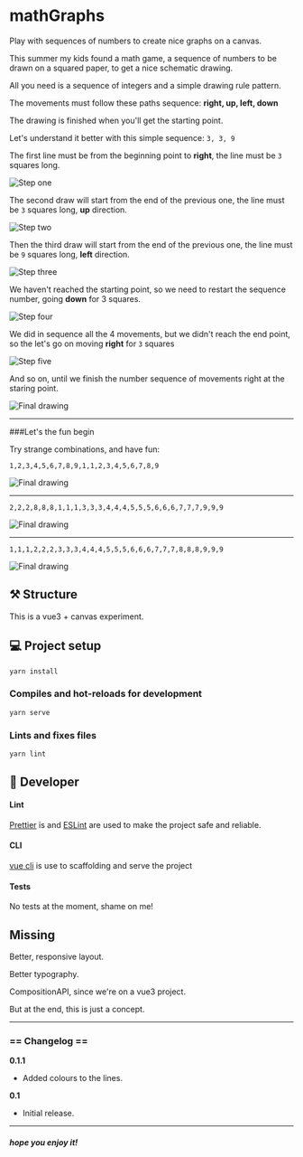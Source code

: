 # mathGraphs

Play with sequences of numbers to create nice graphs on a canvas.

This summer my kids found a math game, a sequence of numbers to be drawn on a squared paper, to get a nice schematic drawing.

All you need is a sequence of integers and a simple drawing rule pattern.

The movements must follow these paths sequence: **right, up, left, down**

The drawing is finished when you'll get the starting point.

Let's understand it better with this simple sequence: `3, 3, 9`

The first line must be from the beginning point to **right**, the line must be `3` squares long.

![Step one](readme/step1.png?raw=true "Step one")

The second draw will start from the end of the previous one, the line must be `3` squares long, **up** direction.

![Step two](readme/step2.png?raw=true "Step two")   
 
Then the third draw will start from the end of the previous one, the line must be `9` squares long, **left** direction.

![Step three](readme/step3.png?raw=true "Step three")   

We haven't reached the starting point, so we need to restart the sequence number, going **down** for 3 squares.

![Step four](readme/step4.png?raw=true "Step four")   

We did in sequence all the 4 movements, but we didn't reach the end point, so the let's go on moving **right** for `3` squares 

![Step five](readme/step5.png?raw=true "Step five")   

And so on, until we finish the number sequence of movements right at the staring point. 

![Final drawing](readme/final.png?raw=true "Final drawing")

___

###Let's the fun begin

Try strange combinations, and have fun:

`1,2,3,4,5,6,7,8,9,1,1,2,3,4,5,6,7,8,9`

![Final drawing](readme/example1.png?raw=true "Final drawing")

___ 

`2,2,2,8,8,8,1,1,1,3,3,3,4,4,4,5,5,5,6,6,6,7,7,7,9,9,9`

![Final drawing](readme/example2.png?raw=true "Final drawing")

___
  
`1,1,1,2,2,2,3,3,3,4,4,4,5,5,5,6,6,6,7,7,7,8,8,8,9,9,9`

![Final drawing](readme/example3.png?raw=true "Final drawing")

## ⚒ Structure

This is a vue3 + canvas experiment.


## ‍💻 Project setup

```
yarn install
```

### Compiles and hot-reloads for development
```
yarn serve
```

### Lints and fixes files
```
yarn lint
```

## 👾 Developer

#### Lint

[Prettier](https://prettier.io) is and [ESLint](https://eslint.org/) are used to make the project safe and reliable.

#### CLI

[vue cli](https://cli.vuejs.org/) is use to scaffolding and serve the project
#### Tests

No tests at the moment, shame on me!

## Missing 

Better, responsive layout. 

Better typography.

CompositionAPI, since we're on a vue3 project. 

But at the end, this is just a concept. 

___

### == Changelog ==

**0.1.1**

 - Added colours to the lines.
 

 **0.1**

 - Initial release.


--- 

##### hope you enjoy it!

